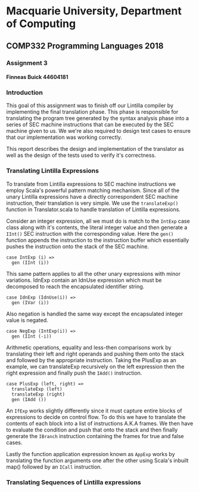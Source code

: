 # Macquarie University, Department of Computing
## COMP332 Programming Languages 2018
### Assignment 3
#### Finneas Buick 44604181

### Introduction

This goal of this assignment was to finish off our Lintilla compiler by implementing the final translation phase. This phase is responsible for translating the program tree generated by the syntax analysis phase into a series of SEC machine instructions that can be executed by the SEC machine given to us. We we're also required to design test cases to ensure that our implementation was working correctly.

This report describes the design and implementation of the translator as well as the design of the tests used to verify it's correctness.

### Translating Lintilla Expressions

To translate from Lintilla expressions to SEC machine instructions we employ Scala's powerful pattern matching mechanism. Since all of the unary Lintilla expressions have a directly correspondent SEC machine instruction, their translation is very simple. We use the `translateExp()` function in Translator.scala to handle translation of Lintilla expressions.

Consider an integer expression, all we must do is match to the `IntExp` case class along with it's contents, the literal integer value and then generate a `IInt()` SEC instruction with the corresponding value. Here the `gen()` function appends the instruction to the instruction buffer which essentially pushes the instruction onto the stack of the SEC machine.

```
case IntExp (i) =>
  gen (IInt (i))
```

This same pattern applies to all the other unary expressions with minor variations. IdnExp contain an IdnUse expression which must be decomposed to reach the encapsulated identifier string.

```
case IdnExp (IdnUse(i)) =>
  gen (IVar (i))
```

Also negation is handled the same way except the encapsulated integer value is negated.

```
case NegExp (IntExp(i)) =>
  gen (IInt (-i))
```

Arithmetic operations, equality and less-then comparisons work by translating their left and right operands and pushing them onto the stack and followed by the appropriate instruction. Taking the PlusExp as an example, we can translateExp recursively on the left expression then the right expression and finally push the `IAdd()` instruction.

```
case PlusExp (left, right) =>
  translateExp (left)
  translateExp (right)
  gen (IAdd ())
```

An `IfExp` works slightly differently since it must capture entire blocks of expressions to decide on control flow. To do this we have to translate the contents of each block into a list of instructions A.K.A frames. We then have to evaluate the condition and push that onto the stack and then finally generate the `IBranch` instruction containing the frames for true and false cases.

Lastly the function application expression known as `AppExp` works by translating the function arguments one after the other using Scala's inbuilt map() followed by an `ICall` instruction.

### Translating Sequences of Lintilla expressions
